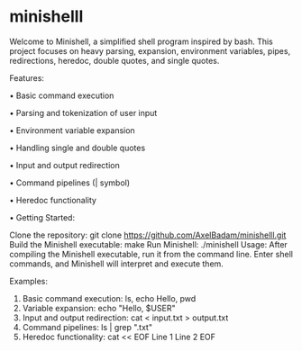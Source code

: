 # minishelll

Welcome to Minishell, a simplified shell program inspired by bash. This project focuses on heavy parsing, expansion, environment variables, pipes, redirections, heredoc, double quotes, and single quotes.

Features:

• Basic command execution

• Parsing and tokenization of user input

• Environment variable expansion

• Handling single and double quotes

• Input and output redirection

• Command pipelines (| symbol)

• Heredoc functionality

• Getting Started:


Clone the repository: git clone https://github.com/AxelBadam/minishelll.git
Build the Minishell executable: make
Run Minishell: ./minishell
Usage:
After compiling the Minishell executable, run it from the command line. Enter shell commands, and Minishell will interpret and execute them.

Examples:

1. Basic command execution: ls, echo Hello, pwd
2. Variable expansion: echo "Hello, $USER"
3. Input and output redirection: cat < input.txt > output.txt
4. Command pipelines: ls | grep ".txt"
5. Heredoc functionality:
cat << EOF
Line 1
Line 2
EOF
